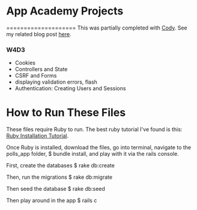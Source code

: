 # App Academy Projects
====================
This was partially completed with [Cody](https://github.com/codymcnamara). See my related blog post [here](http://blog.cssherry.com/post/107495491729/w4d3-authenticating-users-and-creating-sessions).

### W4D3
* Cookies
* Controllers and State
* CSRF and Forms
* displaying validation errors, flash
* Authentication: Creating Users and Sessions

# How to Run These Files
These files require Ruby to run. The best ruby tutorial I've found is this: [Ruby Installation Tutorial](http://installrails.com/steps).

Once Ruby is installed, download the files, go into terminal, navigate to the polls_app folder, $ bundle install, and play with it via the rails console.

First, create the databases
$ rake db:create

Then, run the migrations
$ rake db:migrate

Then seed the database
$ rake db:seed

Then play around in the app
$ rails c
